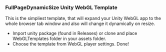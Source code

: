 ### FullPageDynamicSize Unity WebGL Template

This is the simpliest template, that will expand your Unity WebGL app to the whole browser tab window and also will change it dynamically on resize. 

- Import unity package (found in Releases) or clone and place WebGLTemplates folder in your assets folder.
- Choose the template from WebGL player settings. Done!